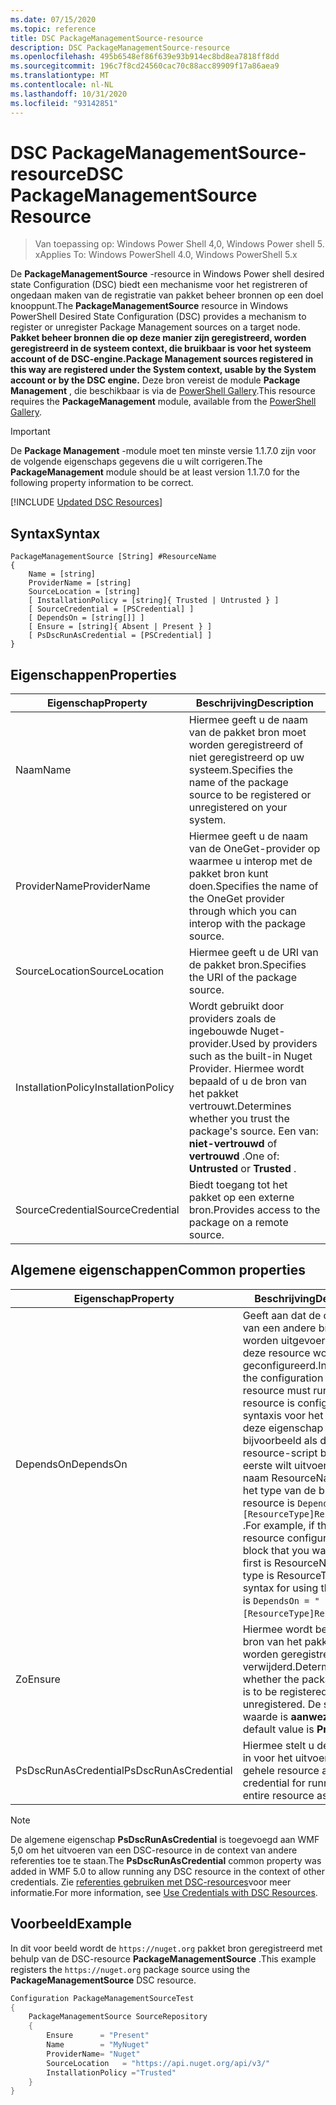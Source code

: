 ```yaml
---
ms.date: 07/15/2020
ms.topic: reference
title: DSC PackageManagementSource-resource
description: DSC PackageManagementSource-resource
ms.openlocfilehash: 495b6548ef86f639e93b914ec8bd8ea7818ff8dd
ms.sourcegitcommit: 196c7f8cd24560cac70c88acc89909f17a86aea9
ms.translationtype: MT
ms.contentlocale: nl-NL
ms.lasthandoff: 10/31/2020
ms.locfileid: "93142851"
---
```

# <a name="dsc-packagemanagementsource-resource"></a><span data-ttu-id="dad6a-103">DSC PackageManagementSource-resource</span><span class="sxs-lookup"><span data-stu-id="dad6a-103">DSC PackageManagementSource Resource</span></span>

> <span data-ttu-id="dad6a-104">Van toepassing op: Windows Power Shell 4,0, Windows Power shell 5. x</span><span class="sxs-lookup"><span data-stu-id="dad6a-104">Applies To: Windows PowerShell 4.0, Windows PowerShell 5.x</span></span>

<span data-ttu-id="dad6a-105">De **PackageManagementSource** -resource in Windows Power shell desired state Configuration (DSC) biedt een mechanisme voor het registreren of ongedaan maken van de registratie van pakket beheer bronnen op een doel knooppunt.</span><span class="sxs-lookup"><span data-stu-id="dad6a-105">The **PackageManagementSource** resource in Windows PowerShell Desired State Configuration (DSC) provides a mechanism to register or unregister Package Management sources on a target node.</span></span>
<span data-ttu-id="dad6a-106">**Pakket beheer bronnen die op deze manier zijn geregistreerd, worden geregistreerd in de systeem context, die bruikbaar is voor het systeem account of de DSC-engine.**</span><span class="sxs-lookup"><span data-stu-id="dad6a-106">**Package Management sources registered in this way are registered under the System context, usable by the System account or by the DSC engine.**</span></span> <span data-ttu-id="dad6a-107">Deze bron vereist de module **Package Management** , die beschikbaar is via de [PowerShell Gallery](https://PowerShellGallery.com).</span><span class="sxs-lookup"><span data-stu-id="dad6a-107">This resource requires the **PackageManagement** module, available from the [PowerShell Gallery](https://PowerShellGallery.com).</span></span>

> [!IMPORTANT]
> <span data-ttu-id="dad6a-108">De **Package Management** -module moet ten minste versie 1.1.7.0 zijn voor de volgende eigenschaps gegevens die u wilt corrigeren.</span><span class="sxs-lookup"><span data-stu-id="dad6a-108">The **PackageManagement** module should be at least version 1.1.7.0 for the following property information to be correct.</span></span>

[!INCLUDE [Updated DSC Resources](../../../../../includes/dsc-resources.md)]

## <a name="syntax"></a><span data-ttu-id="dad6a-109">Syntax</span><span class="sxs-lookup"><span data-stu-id="dad6a-109">Syntax</span></span>

```Syntax
PackageManagementSource [String] #ResourceName
{
    Name = [string]
    ProviderName = [string]
    SourceLocation = [string]
    [ InstallationPolicy = [string]{ Trusted | Untrusted } ]
    [ SourceCredential = [PSCredential] ]
    [ DependsOn = [string[]] ]
    [ Ensure = [string]{ Absent | Present } ]
    [ PsDscRunAsCredential = [PSCredential] ]
}
```

## <a name="properties"></a><span data-ttu-id="dad6a-110">Eigenschappen</span><span class="sxs-lookup"><span data-stu-id="dad6a-110">Properties</span></span>

|<span data-ttu-id="dad6a-111">Eigenschap</span><span class="sxs-lookup"><span data-stu-id="dad6a-111">Property</span></span> |<span data-ttu-id="dad6a-112">Beschrijving</span><span class="sxs-lookup"><span data-stu-id="dad6a-112">Description</span></span> |
|---|---|
|<span data-ttu-id="dad6a-113">Naam</span><span class="sxs-lookup"><span data-stu-id="dad6a-113">Name</span></span> |<span data-ttu-id="dad6a-114">Hiermee geeft u de naam van de pakket bron moet worden geregistreerd of niet geregistreerd op uw systeem.</span><span class="sxs-lookup"><span data-stu-id="dad6a-114">Specifies the name of the package source to be registered or unregistered on your system.</span></span> |
|<span data-ttu-id="dad6a-115">ProviderName</span><span class="sxs-lookup"><span data-stu-id="dad6a-115">ProviderName</span></span> |<span data-ttu-id="dad6a-116">Hiermee geeft u de naam van de OneGet-provider op waarmee u interop met de pakket bron kunt doen.</span><span class="sxs-lookup"><span data-stu-id="dad6a-116">Specifies the name of the OneGet provider through which you can interop with the package source.</span></span> |
|<span data-ttu-id="dad6a-117">SourceLocation</span><span class="sxs-lookup"><span data-stu-id="dad6a-117">SourceLocation</span></span> |<span data-ttu-id="dad6a-118">Hiermee geeft u de URI van de pakket bron.</span><span class="sxs-lookup"><span data-stu-id="dad6a-118">Specifies the URI of the package source.</span></span> |
|<span data-ttu-id="dad6a-119">InstallationPolicy</span><span class="sxs-lookup"><span data-stu-id="dad6a-119">InstallationPolicy</span></span> |<span data-ttu-id="dad6a-120">Wordt gebruikt door providers zoals de ingebouwde Nuget-provider.</span><span class="sxs-lookup"><span data-stu-id="dad6a-120">Used by providers such as the built-in Nuget Provider.</span></span> <span data-ttu-id="dad6a-121">Hiermee wordt bepaald of u de bron van het pakket vertrouwt.</span><span class="sxs-lookup"><span data-stu-id="dad6a-121">Determines whether you trust the package's source.</span></span> <span data-ttu-id="dad6a-122">Een van: **niet-vertrouwd** of **vertrouwd** .</span><span class="sxs-lookup"><span data-stu-id="dad6a-122">One of: **Untrusted** or **Trusted** .</span></span> |
|<span data-ttu-id="dad6a-123">SourceCredential</span><span class="sxs-lookup"><span data-stu-id="dad6a-123">SourceCredential</span></span> |<span data-ttu-id="dad6a-124">Biedt toegang tot het pakket op een externe bron.</span><span class="sxs-lookup"><span data-stu-id="dad6a-124">Provides access to the package on a remote source.</span></span> |

## <a name="common-properties"></a><span data-ttu-id="dad6a-125">Algemene eigenschappen</span><span class="sxs-lookup"><span data-stu-id="dad6a-125">Common properties</span></span>

|<span data-ttu-id="dad6a-126">Eigenschap</span><span class="sxs-lookup"><span data-stu-id="dad6a-126">Property</span></span> |<span data-ttu-id="dad6a-127">Beschrijving</span><span class="sxs-lookup"><span data-stu-id="dad6a-127">Description</span></span> |
|---|---|
|<span data-ttu-id="dad6a-128">DependsOn</span><span class="sxs-lookup"><span data-stu-id="dad6a-128">DependsOn</span></span> |<span data-ttu-id="dad6a-129">Geeft aan dat de configuratie van een andere bron moet worden uitgevoerd voordat deze resource wordt geconfigureerd.</span><span class="sxs-lookup"><span data-stu-id="dad6a-129">Indicates that the configuration of another resource must run before this resource is configured.</span></span> <span data-ttu-id="dad6a-130">De syntaxis voor het gebruik van deze eigenschap is bijvoorbeeld als de ID van het resource-script blok dat u als eerste wilt uitvoeren, de naam ResourceName is en het type van de bron resource is `DependsOn = "[ResourceType]ResourceName"` .</span><span class="sxs-lookup"><span data-stu-id="dad6a-130">For example, if the ID of the resource configuration script block that you want to run first is ResourceName and its type is ResourceType, the syntax for using this property is `DependsOn = "[ResourceType]ResourceName"`.</span></span> |
|<span data-ttu-id="dad6a-131">Zo</span><span class="sxs-lookup"><span data-stu-id="dad6a-131">Ensure</span></span> |<span data-ttu-id="dad6a-132">Hiermee wordt bepaald of de bron van het pakket moet worden geregistreerd of verwijderd.</span><span class="sxs-lookup"><span data-stu-id="dad6a-132">Determines whether the package source is to be registered or unregistered.</span></span> <span data-ttu-id="dad6a-133">De standaard waarde is **aanwezig** .</span><span class="sxs-lookup"><span data-stu-id="dad6a-133">The default value is **Present** .</span></span> |
|<span data-ttu-id="dad6a-134">PsDscRunAsCredential</span><span class="sxs-lookup"><span data-stu-id="dad6a-134">PsDscRunAsCredential</span></span> |<span data-ttu-id="dad6a-135">Hiermee stelt u de referentie in voor het uitvoeren van de gehele resource als.</span><span class="sxs-lookup"><span data-stu-id="dad6a-135">Sets the credential for running the entire resource as.</span></span> |

> [!NOTE]
> <span data-ttu-id="dad6a-136">De algemene eigenschap **PsDscRunAsCredential** is toegevoegd aan WMF 5,0 om het uitvoeren van een DSC-resource in de context van andere referenties toe te staan.</span><span class="sxs-lookup"><span data-stu-id="dad6a-136">The **PsDscRunAsCredential** common property was added in WMF 5.0 to allow running any DSC resource in the context of other credentials.</span></span> <span data-ttu-id="dad6a-137">Zie [referenties gebruiken met DSC-resources](../../../configurations/runasuser.md)voor meer informatie.</span><span class="sxs-lookup"><span data-stu-id="dad6a-137">For more information, see [Use Credentials with DSC Resources](../../../configurations/runasuser.md).</span></span>

## <a name="example"></a><span data-ttu-id="dad6a-138">Voorbeeld</span><span class="sxs-lookup"><span data-stu-id="dad6a-138">Example</span></span>

<span data-ttu-id="dad6a-139">In dit voor beeld wordt de `https://nuget.org` pakket bron geregistreerd met behulp van de DSC-resource **PackageManagementSource** .</span><span class="sxs-lookup"><span data-stu-id="dad6a-139">This example registers the `https://nuget.org` package source using the **PackageManagementSource** DSC resource.</span></span>

```powershell
Configuration PackageManagementSourceTest
{
    PackageManagementSource SourceRepository
    {
        Ensure      = "Present"
        Name        = "MyNuget"
        ProviderName= "Nuget"
        SourceLocation   = "https://api.nuget.org/api/v3/"
        InstallationPolicy ="Trusted"
    }
}
```
